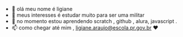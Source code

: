- 👋 olá meu nome é ligiane 
- 👀 meus interesses é estudar muito para ser uma militar 
- 🌱 no momento estou aprendendo scratch , github , alura, javascript . 
- 📫 como chegar até mim , ligiane.araujo@escola.pr.gov.br ❤️
